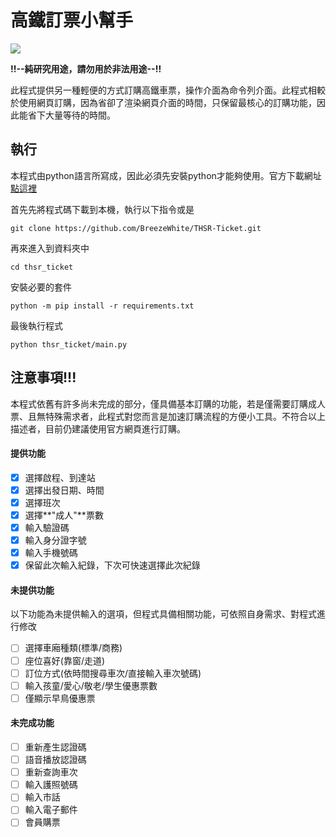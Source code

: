 # 高鐵訂票小幫手



![](https://github.com/BreezeWhite/THSR-Ticket/.github/workflows/pythonpackage.yml/badge.svg)

**!!--純研究用途，請勿用於非法用途--!!**

此程式提供另一種輕便的方式訂購高鐵車票，操作介面為命令列介面。此程式相較於使用網頁訂購，因為省卻了渲染網頁介面的時間，只保留最核心的訂購功能，因此能省下大量等待的時間。

## 執行

本程式由python語言所寫成，因此必須先安裝python才能夠使用。官方下載網址[點這裡](https://www.python.org/downloads/release/python-381/)

首先先將程式碼下載到本機，執行以下指令或是

```
git clone https://github.com/BreezeWhite/THSR-Ticket.git
```

再來進入到資料夾中

```
cd thsr_ticket
```

安裝必要的套件

```
python -m pip install -r requirements.txt
```

最後執行程式

```
python thsr_ticket/main.py
```

## 注意事項!!!

本程式依舊有許多尚未完成的部分，僅具備基本訂購的功能，若是僅需要訂購成人票、且無特殊需求者，此程式對您而言是加速訂購流程的方便小工具。不符合以上描述者，目前仍建議使用官方網頁進行訂購。

#### 提供功能

- [x] 選擇啟程、到達站
- [x] 選擇出發日期、時間
- [x] 選擇班次
- [x] 選擇**"成人"**票數
- [x] 輸入驗證碼
- [x] 輸入身分證字號
- [x] 輸入手機號碼
- [x] 保留此次輸入紀錄，下次可快速選擇此次紀錄

#### 未提供功能

以下功能為未提供輸入的選項，但程式具備相關功能，可依照自身需求、對程式進行修改

- [ ] 選擇車廂種類(標準/商務)
- [ ] 座位喜好(靠窗/走道)
- [ ] 訂位方式(依時間搜尋車次/直接輸入車次號碼)
- [ ] 輸入孩童/愛心/敬老/學生優惠票數
- [ ] 僅顯示早鳥優惠票

#### **未完成功能**

- [ ] 重新產生認證碼
- [ ] 語音播放認證碼
- [ ] 重新查詢車次
- [ ] 輸入護照號碼
- [ ] 輸入市話
- [ ] 輸入電子郵件
- [ ] 會員購票
